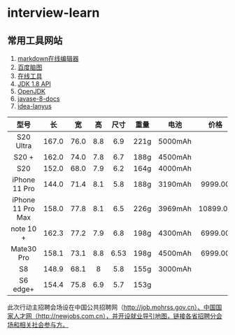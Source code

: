 # interview-learn

## 常用工具网站
1. [markdown在线编辑器](https://www.mdeditor.com/)
2. [百度脑图](https://naotu.baidu.com/home)
3. [在线工具](http://tool.oschina.net/)
4. [JDK 1.8 API](http://www.matools.com/api/java8)
5. [OpenJDK](http://hg.openjdk.java.net/jdk/jdk/file/26ac622a4cab/src)   
6. [javase-8-docs](https://docs.oracle.com/javase/8/docs/)   
7. [idea-lanyus](http://idea.lanyus.com/)




| 型号   | 长  |  宽   | 高   | 尺寸| 重量 | 电池 | 价格  |
| :----: | :----:  | :----:  | :----: | :----: | :----: |:----: |:----: |
| S20 Ultra | 167.0  | 76.0  | 8.8 | 6.9 |221g | 5000mAh |  |
| S20 + | 162.0  | 74.0  | 7.8 | 6.7 |188g | 4500mAh |  |
| S20 | 152.0  | 68.0  | 7.9 | 6.2 |164g | 4000mAh |  |
| iPhone 11 Pro | 144.0  | 71.4  | 8.1 | 5.8 |188g | 3190mAh | 9999.00 |
| iPhone 11 Pro Max | 158.0  | 77.8  | 8.1 | 6.5 |226g | 3969mAh | 10899.00 |
| note 10 + | 162.3  | 77.2  | 7.9 | 6.8 |198g | 4300mAh | 6999.00 |
| Mate30 Pro | 158.1  | 73.1  | 8.8 | 6.53 |198g | 4500mAh | 6999.00 |
| S8 | 148.9  | 68.1  | 8 | 5.8 |155g | 3000mAh | |
| S6 edge+ | 154.4  | 75.8  | 6.9 | 5.7|153g |  | |



此次行动主招聘会场设在中国公共招聘网（http://job.mohrss.gov.cn）、中国国家人才网（http://newjobs.com.cn），并开设就业导引地图，链接各省招聘分会场和相关社会参与方。
